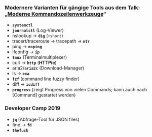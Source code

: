 ### Modernere Varianten für gängige Tools aus dem Talk: „[Moderne Kommandozeilenwerkzeuge](https://media.ccc.de/v/GLT18_-_327_-_de_-_g_ap147_005_-_201804281100_-_moderne_kommandozeilen_werkzeuge_-_leyrer)“
* **`systemctl`**
* **`journalctl`** (Log-Viewer)
* nslookup → **`dig`** (`+short`)
* tracert/traceroute → tracepath → **`mtr`**
* ping → **`noping`**
* Ifconfig → **`ip`**
* **`tmux`** (Terminalmultiplexer)
* curl → **`http`** (**HTTPie**)
* aria2/**`aria2c`** (Download-Manager)
* ls → **`exa`**
* **`fzf`** (command line fuzzy finder)
* diff → **`icdiff`**
* **`progress`** (zeigt Progress von vielen Commands; kann auch nach [Command] gestartet werden)

### Developer Camp 2019
* **`jq`** (Abfrage-Tool für JSON files)
* find → **`fd`**
* **`thefuck`**
